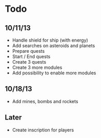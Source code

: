 # Todo

## 10/11/13 
* Handle shield for ship (with energy)
* Add searches on asteroids and planets
* Prepare quests
* Start / End quests
* Create 3 quests
* Create 3 more modules
* Add possibility to enable more modules

## 10/18/13
* Add mines, bombs and rockets

## Later
* Create inscription for players

